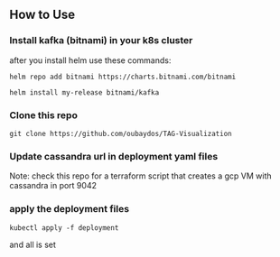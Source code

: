 ## How to Use
### Install kafka (bitnami) in your k8s cluster
after you install helm use these commands:

`helm repo add bitnami https://charts.bitnami.com/bitnami`

`helm install my-release bitnami/kafka`
### Clone this repo
`git clone https://github.com/oubaydos/TAG-Visualization`
### Update cassandra url in deployment yaml files
Note: check this repo for a terraform script that creates a gcp VM with cassandra in port 9042
### apply the deployment files
`kubectl apply -f deployment`

and all is set
